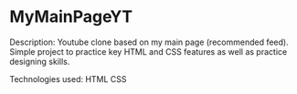 # MyMainPageYT

Description:
Youtube clone based on my main page (recommended feed). Simple project to practice key HTML and CSS features
as well as practice designing skills. 

Technologies used:
HTML
CSS
